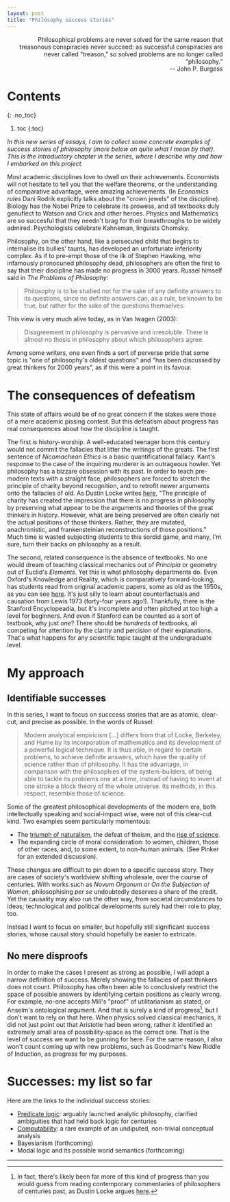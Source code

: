 ```yaml
---
layout: post
title: "Philosophy success stories"
---
```


<p style="text-align:right;">
Philosophical problems are never solved for the same reason that treasonous conspiracies never succeed: as successful conspiracies are never called “treason,” so solved problems are no longer called “philosophy.”  <br>
-- John P. Burgess  </p>

# Contents
{: .no_toc}
1. toc
{:toc} 


*In this new series of essays, I aim to collect some concrete examples of success stories of philosophy (more below on quite what I mean by that). This is the introductory chapter in the series, where I describe why and how I embarked on this project.* 

Most academic disciplines love to dwell on their achievements. Economists will not hesitate to tell you that the welfare theorems, or the understanding of comparative advantage, were amazing achievements. (In *Economics rules* Dani Rodrik explicitly talks about the "crown jewels" of the discipline). Biology has the Nobel Prize to celebrate its prowess, and all textbooks duly genuflect to Watson and Crick and other heroes. Physics and Mathematics are so succesful that they needn't brag for their breakthroughs to be widely admired. Psychologists celebrate Kahneman, linguists Chomsky.

Philosophy, on the other hand, like a persecuted child that begins to internalise its bullies' taunts, has developed an unfortunate inferiority complex. As if to pre-empt those of the ilk of Stephen Hawking, who infamously pronocuned philosophy dead, philosophers are often the first to say that their discipline has made no progress in 3000 years. Russel himself said in *The Problems of Philosophy*:

> Philosophy is to be studied not for the sake of any definite answers to its questions, since no definite answers can, as a rule, be known to be true, but rather for the sake of the questions themselves.

This view is very much alive today, as in Van Iwagen (2003):

> Disagreement in philosophy is pervasive and irresoluble. There is almost no thesis in
> philosophy about which philosophers agree.

Among some writers, one even finds a sort of perverse pride that some topic is "one of philosophy's oldest questions" and "has been discussed by great thinkers for 2000 years", as if this were a point in its favour.

# The consequences of defeatism

This state of affairs would be of no great concern if the stakes were those of a mere academic pissing contest. But this defeatism about progress has real consequences about how the discipline is taught. 

The first is history-worship. A well-educated teenager born this century would not commit the fallacies that litter the writings of the greats. The first sentence of *Nicomachean Ethics* is a basic quantificational fallacy. Kant's response to the case of the inquiring murderer is an outrageous howler. Yet philosophy has a bizzare obsession with its past. In order to teach pre-modern texts with a straight face, philosophers are forced to stretch the principle of charity beyond recognition, and to retrofit newer arguments onto the fallacies of old. As Dustin Locke writes [here](http://web.archive.org/web/20060518005712/http://frozentexan.typepad.com/frozentexan/2004/10/interpretation_.html), "The principle of charity has created the impression that there is no progress in philosophy by preserving what appear to be the arguments and theories of the great thinkers in history. However, what are being preserved are often clearly not the actual positions of those thinkers. Rather, they are mutated, anachronistic, and frankensteinian reconstructions of those positions." Much time is wasted subjecting students to this sordid game, and many, I'm sure, turn their backs on philosophy as a result.

The second, related consequence is the absence of textbooks. No one would dream of teaching classical mechanics out of *Principia* or geometry out of Euclid's *Elements*. Yet this is what philosophy departments do. Even Oxford's Knowledge and Reality, which is comparatively forward-looking, has students read from original academic papers, some as old as the 1950s, as you can see [here](http://jonnymcintosh.com/syllabuses/102/). It's just silly to learn about counterfactuals and causation from Lewis 1973 (forty-four years ago!). Thankfully, there is the Stanford Encyclopeadia, but it's incomplete and often pitched at too high a level for beginners. And even if Stanford can be counted as a sort of textbook, why just *one*? There should be *hundreds* of textbooks, all competing for attention by the clarity and percision of their explanations. That's what happens for any scientific topic taught at the undergraduate level.

# My approach

## Identifiable successes

In this series, I want to focus on succcess stories that are as atomic, clear-cut, and precise as possible. In the words of Russel:

> Modern analytical empiricism [...] differs from that of Locke, Berkeley, and Hume by its incorporation of mathematics and its development of a powerful logical technique. It is thus able, in regard to certain problems, to achieve definite answers, which have the quality of science rather than of philosophy. It has the advantage, in comparison with the philosophies of the system-builders, of being able to tackle its problems one at a time, instead of having to invent at one stroke a block theory of the whole universe. Its methods, in this respect, resemble those of science.

Some of the greatest philosophical developments of the modern era, both intellectually speaking and social-impact wise, were not of this clear-cut kind. Two examples seem particularly momentous:

* The [triumph of naturalism](https://plato.stanford.edu/entries/naturalism/), the defeat of theism, and the [rise of science](https://en.wikipedia.org/wiki/Scientific_revolution).
* The expanding circle of moral consideration: to women, children, those of other races, and, to some extent, to non-human animals. (See Pinker for an extended discussion). 

These changes are difficult to pin down to a specific success story. They are cases of society's worldview shifting wholesale, over the course of centuries. With works such as _Novum Organum_ or _On the Subjection of Women_, philosophising _per se_ undoubtedly deserves a share of the credit. Yet the causality may also run the other way, from societal circumstances to ideas; technological and political developments surely had their role to play, too.

Instead I want to focus on smaller, but hopefully still significant success stories, whose causal story should hopefully be easier to extricate.

## No mere disproofs

In order to make the cases I present as strong as possible, I will adopt a narrow definition of success. Merely showing the fallacies of past thinkers does not count. Philosophy has often been able to conclusively restrict the space of possible answers by identifying certain positions as clearly wrong. For example, no-one accepts Mill's "proof" of utilitarianism as stated, or Anselm's ontological argument. And that is surely a kind of progress[^charity], but I don't want to rely on that here. When physics solved classical mechanics, it did not just point out that Aristotle had been wrong, rather it identified an extremely small area of possibility-space as the correct one. That is the level of success we want to be gunning for here. For the same reason, I also won't count coming up with new problems, such as Goodman's New Riddle of Induction, as progress for my purposes.

[^charity]: In fact, there's likely been far more of this kind of progress than you would guess from reading contemporary commentaries of philosophers of centuries past, as Dustin Locke argues [here](http://web.archive.org/web/20060518005712/http://frozentexan.typepad.com/frozentexan/2004/10/interpretation_.html).

# Successes: my list so far

Here are the links to the individual success stories:

* [Predicate logic](\ps_predicate): arguably launched analytic philosophy, clarified ambiguities that had held back logic for centuries
* [Computability](\ps_computability): a rare example of an undiputed, non-trivial conceptual analysis
* Bayesianism (forthcoming)
* Modal logic and its possible world semantics (forthcoming)



<hr> <!-- <hr> to be added before footnotes-->